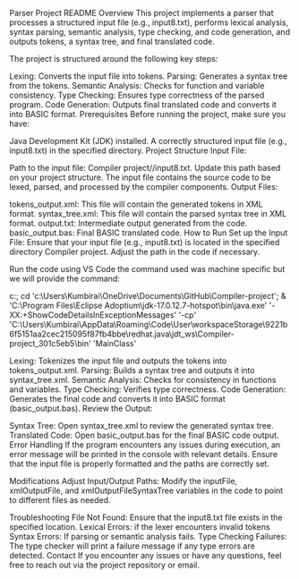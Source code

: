 Parser Project README
Overview
This project implements a parser that processes a structured input file (e.g., input8.txt), performs lexical analysis, syntax parsing, semantic analysis, type checking, and code generation, and outputs tokens, a syntax tree, and final translated code.

The project is structured around the following key steps:

Lexing: Converts the input file into tokens.
Parsing: Generates a syntax tree from the tokens.
Semantic Analysis: Checks for function and variable consistency.
Type Checking: Ensures type correctness of the parsed program.
Code Generation: Outputs final translated code and converts it into BASIC format.
Prerequisites
Before running the project, make sure you have:

Java Development Kit (JDK) installed.
A correctly structured input file (e.g., input8.txt) in the specified directory.
Project Structure
Input File:

Path to the input file: Compiler project//input8.txt. Update this path based on your project structure.
The input file contains the source code to be lexed, parsed, and processed by the compiler components.
Output Files:

tokens_output.xml: This file will contain the generated tokens in XML format.
syntax_tree.xml: This file will contain the parsed syntax tree in XML format.
output.txt: Intermediate output generated from the code.
basic_output.bas: Final BASIC translated code.
How to Run
Set up the Input File: Ensure that your input file (e.g., input8.txt) is located in the specified directory Compiler project. Adjust the path in the code if necessary.

Run the code using VS Code the command used was machine specific but we will provide the command:

c:; cd 'c:\Users\Kumbirai\OneDrive\Documents\GitHub\Compiler-project'; & 'C:\Program Files\Eclipse Adoptium\jdk-17.0.12.7-hotspot\bin\java.exe' '-XX:+ShowCodeDetailsInExceptionMessages' '-cp' 'C:\Users\Kumbirai\AppData\Roaming\Code\User\workspaceStorage\9221b6f5151aa2cec215095f87fb4bbe\redhat.java\jdt_ws\Compiler-project_301c5eb5\bin' 'MainClass' 

Lexing: Tokenizes the input file and outputs the tokens into tokens_output.xml.
Parsing: Builds a syntax tree and outputs it into syntax_tree.xml.
Semantic Analysis: Checks for consistency in functions and variables.
Type Checking: Verifies type correctness.
Code Generation: Generates the final code and converts it into BASIC format (basic_output.bas).
Review the Output:

Syntax Tree: Open syntax_tree.xml to review the generated syntax tree.
Translated Code: Open basic_output.bas for the final BASIC code output.
Error Handling
If the program encounters any issues during execution, an error message will be printed in the console with relevant details. Ensure that the input file is properly formatted and the paths are correctly set.

Modifications
Adjust Input/Output Paths: Modify the inputFile, xmlOutputFile, and xmlOutputFileSyntaxTree variables in the code to point to different files as needed.

Troubleshooting
File Not Found: Ensure that the input8.txt file exists in the specified location.
Lexical Errors: if the lexer encounters invalid tokens
Syntax Errors: If parsing or semantic analysis fails.
Type Checking Failures: The type checker will print a failure message if any type errors are detected.
Contact
If you encounter any issues or have any questions, feel free to reach out via the project repository or email.